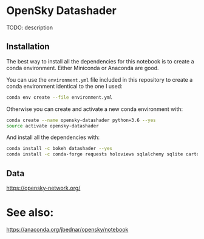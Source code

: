 # OpenSky Datashader

TODO: description


## Installation

The best way to install all the dependencies for this notebook is to create a conda environment. Either Miniconda or Anaconda are good.

You can use the `environment.yml` file included in this repository to create a conda environment identical to the one I used:

```sh
conda env create --file environment.yml
```

Otherwise you can create and activate a new conda environment with:

```sh
conda create --name opensky-datashader python=3.6 --yes
source activate opensky-datashader
```

And install all the dependencies with:

```sh
conda install -c bokeh datashader --yes
conda install -c conda-forge requests holoviews sqlalchemy sqlite cartopy --yes
```


## Data
https://opensky-network.org/


# See also:
https://anaconda.org/jbednar/opensky/notebook

